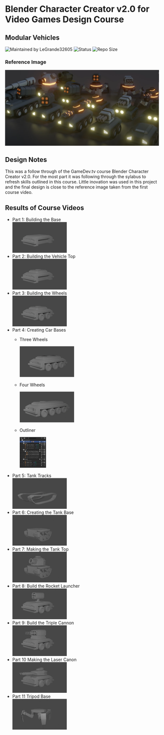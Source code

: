 # Blender Character Creator v2.0 for Video Games Design Course
## Modular Vehicles

![Maintained by LeGrande32605](https://img.shields.io/static/v1?label=Maintained%20by&message=LeGrande32605&color=blue)
![Status](https://img.shields.io/static/v1?label=Status&message=Work%20in%20Progress&color=yellow)
![Repo Size](https://img.shields.io/github/repo-size/legrande32605/GameDev-Blender-Character-Creator-Modular-Vehicles)

### Reference Image
![Mech](./Reference%20Images/Overview.PNG)

## Design Notes
This was a follow through of the GameDev.tv course Blender Character Creator v2.0.  For the most part it was following through the sylabus to refresh skills outlined in this course.  Little inovation was used in this project and the final design is close to the reference image taken from the first course video.

## Results of Course Videos
- Part 1: Building the Base   
[![Vehicles - Building the Base](./Renders/Thumb%20-%20Building%20the%20Base.png)](./Renders/Building%20the%20Base.png)
- Part 2: Building the Vehicle Top   
[![Vehicles - Building the Vehicle Top](./Renders/Thumb%20-%20Building%20the%20Vehicle%20Top.png)](./Renders/Building%20the%20Vehicle%20Top.png)
- Part 3: Building the Wheels   
[![Vehicles - Building the Wheels](./Renders/Thumb%20-%20Building%20the%20Wheels.png)](./Renders/Building%20the%20Wheels.png)
- Part 4: Creating Car Bases 
    - Three Wheels

       [![Vehicles - Creating Car Bases - 3 Wheels](./Renders/Thumb%20-%20Creating%20Car%20Bases%20Three.png)](./Renders/Creating%20Car%20Bases%20Three.png)
    - Four Wheels

       [![Vehicles - Creating Car Bases - 4 Wheels](./Renders/Thumb%20-%20Creating%20Car%20Bases%20Four.png)](./Renders/Creating%20Car%20Bases%20Four.png)
    - Outliner

       [![Vehicles - Creating Car Bases - Outliner](./Renders/Thumb%20-%20Creating%20Car%20Bases%20Outliner.PNG)](./Renders/Creating%20Car%20Bases%20Outliner.PNG)
- Part 5: Tank Tracks   
[![Vehicles - Tank Tracks](./Renders/Thumb%20-%20Tank%20Tracks.png)](./Renders/Tank%20Tracks.png)
- Part 6: Creating the Tank Base   
[![Vehicles - Creating the Tank Base](./Renders/Thumb%20-%20Creating%20the%20Tank%20Base.png)](./Renders/Creating%20the%20Tank%20Base.png)
- Part 7: Making the Tank Top  
[![Vehicles - Making the Tank Top](./Renders/Thumb%20-%20Making%20the%20Tank%20Top.png)](./Renders/Making%20the%20Tank%20Top.png)
- Part 8: Build the Rocket Launcher   
[![Vehicles - Build the Rocket Launcher](./Renders/Thumb%20-%20Build%20the%20Rocket%20Launcher.png)](./Renders/Build%20the%20Rocket%20Launcher.png)
- Part 9: Build the Triple Cannon  
[![Vehicles - Build the Triple Cannon](./Renders/Thumb%20-%20Build%20the%20Triple%20Cannon.png)](./Renders/Build%20the%20Triple%20Cannon.png)
- Part 10 Making the Laser Canon  
[![Vehicles - Making the Laser Canon](./Renders/Thumb%20-%20Making%20the%20Laser%20Canon.png)](./Renders/Making%20the%20Laser%20Canon.png)
- Part 11 Tripod Base  
[![Vehicles - Tripod Base](./Renders/Thumb%20-%20Tripod%20Base.png)](./Renders/Tripod%20Base.png)